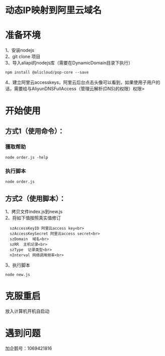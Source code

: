 动态IP映射到阿里云域名
====

# 准备环境
1、安装nodejs<br>
2、git clone 项目<br>
3、导入aliapi的nodejs库（需要在DynamicDomain目录下执行）<br>
```shell
npm install @alicloud/pop-core --save
```
4、建立阿里云accesskeys，阿里云后台点击头像可以看到，如果使用子用户的话，需要给与AliyunDNSFullAccess（管理云解析(DNS)的权限）权限>

# 开始使用
## 方式1（使用命令）：
### 獲取帮助
```shell
node order.js -help
```
### 执行脚本
```shell
node order.js
```

## 方式2（使用脚本）：
1、拷贝文件index.js到new.js<br>
2、将如下值按照真实值修订<br>
```shell
  szAccessKeyID 阿里云access key<br>
  szAccessKeySecret 阿里云access secret<br>
  szDomain  域名<br>
  szRR  主机记录<br>
  szType  记录类型<br>
  nInterval 网络调用频率<br>
```
3、执行脚本
```shell
node new.js
```

# 克服重启
  放入计算机开机自启动
  
# 遇到问题
  加企鹅号：1069421816
